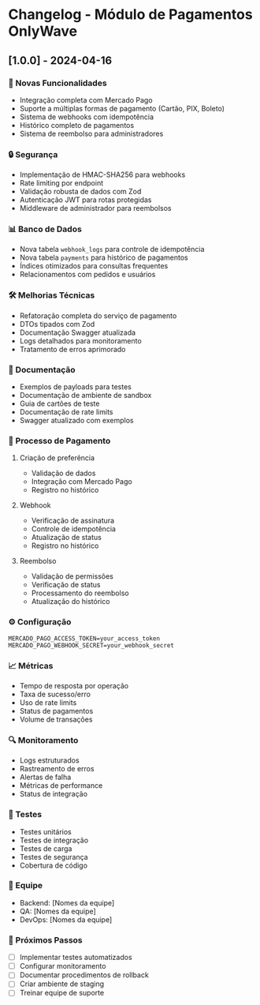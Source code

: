 # Changelog - Módulo de Pagamentos OnlyWave

## [1.0.0] - 2024-04-16

### 🎉 Novas Funcionalidades
- Integração completa com Mercado Pago
- Suporte a múltiplas formas de pagamento (Cartão, PIX, Boleto)
- Sistema de webhooks com idempotência
- Histórico completo de pagamentos
- Sistema de reembolso para administradores

### 🔒 Segurança
- Implementação de HMAC-SHA256 para webhooks
- Rate limiting por endpoint
- Validação robusta de dados com Zod
- Autenticação JWT para rotas protegidas
- Middleware de administrador para reembolsos

### 📊 Banco de Dados
- Nova tabela `webhook_logs` para controle de idempotência
- Nova tabela `payments` para histórico de pagamentos
- Índices otimizados para consultas frequentes
- Relacionamentos com pedidos e usuários

### 🛠️ Melhorias Técnicas
- Refatoração completa do serviço de pagamento
- DTOs tipados com Zod
- Documentação Swagger atualizada
- Logs detalhados para monitoramento
- Tratamento de erros aprimorado

### 📝 Documentação
- Exemplos de payloads para testes
- Documentação de ambiente de sandbox
- Guia de cartões de teste
- Documentação de rate limits
- Swagger atualizado com exemplos

### 🔄 Processo de Pagamento
1. Criação de preferência
   - Validação de dados
   - Integração com Mercado Pago
   - Registro no histórico

2. Webhook
   - Verificação de assinatura
   - Controle de idempotência
   - Atualização de status
   - Registro no histórico

3. Reembolso
   - Validação de permissões
   - Verificação de status
   - Processamento do reembolso
   - Atualização do histórico

### ⚙️ Configuração
```env
MERCADO_PAGO_ACCESS_TOKEN=your_access_token
MERCADO_PAGO_WEBHOOK_SECRET=your_webhook_secret
```

### 📈 Métricas
- Tempo de resposta por operação
- Taxa de sucesso/erro
- Uso de rate limits
- Status de pagamentos
- Volume de transações

### 🔍 Monitoramento
- Logs estruturados
- Rastreamento de erros
- Alertas de falha
- Métricas de performance
- Status de integração

### 🧪 Testes
- Testes unitários
- Testes de integração
- Testes de carga
- Testes de segurança
- Cobertura de código

### 👥 Equipe
- Backend: [Nomes da equipe]
- QA: [Nomes da equipe]
- DevOps: [Nomes da equipe]

### 📅 Próximos Passos
- [ ] Implementar testes automatizados
- [ ] Configurar monitoramento
- [ ] Documentar procedimentos de rollback
- [ ] Criar ambiente de staging
- [ ] Treinar equipe de suporte 